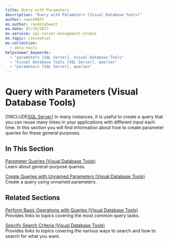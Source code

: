 ```yaml
---
title: Query with Parameters
description: "Query with Parameters (Visual Database Tools)"
author: rwestMSFT
ms.author: randolphwest
ms.date: 01/19/2017
ms.service: sql-server-management-studio
ms.topic: conceptual
ms.collection:
  - data-tools
helpviewer_keywords:
  - "parameters [SQL Server], Visual Database Tools"
  - "Visual Database Tools [SQL Server], queries"
  - "parameters [SQL Server], queries"
---
```

# Query with Parameters (Visual Database Tools)
[!INCLUDE[SQL Server](../includes/applies-to-version/sqlserver.md)]
In many instances, it is useful to create a query that you can reuse many times in your applications with different input each time. In this section you will find information about how to create parameter queries for these general purposes.  
  
## In This Section  
[Parameter Queries &#40;Visual Database Tools&#41;](parameter-queries-visual-database-tools.md)  
Learn about general-purpose queries.  
  
[Create Queries with Unnamed Parameters &#40;Visual Database Tools&#41;](create-queries-with-unnamed-parameters-visual-database-tools.md)  
Create a query using unnamed parameters.  
  
## Related Sections  
[Perform Basic Operations with Queries &#40;Visual Database Tools&#41;](perform-basic-operations-with-queries-visual-database-tools.md)  
Provides links to topics covering the most common query tasks.  
  
[Specify Search Criteria &#40;Visual Database Tools&#41;](specify-search-criteria-visual-database-tools.md)  
Provides links to topics covering the various ways to search and how to search for what you want.  
  

